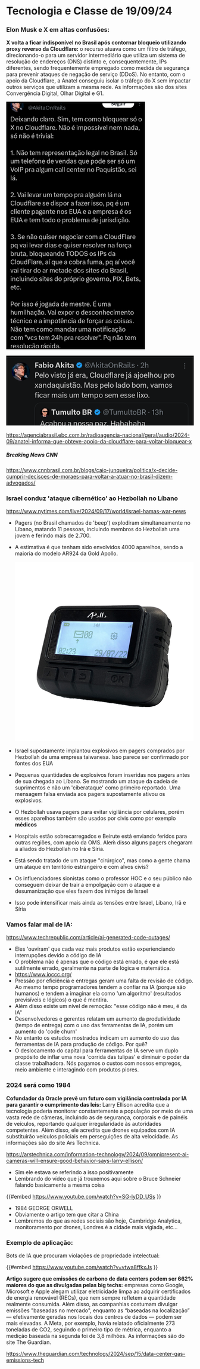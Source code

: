# Tecnologia e Classe de 19/09/24

### Elon Musk e X em altas confusões:

**X volta a ficar indisponível no Brasil após contornar bloqueio utilizando proxy reverso da Cloudflare:**  o recurso atuava como um filtro de tráfego, direcionando-o para um  servidor intermediário que utiliza um sistema de resolução de endereços  (DNS) distinto e, consequentemente, IPs diferentes, sendo frequentemente  empregado como medida de segurança para prevenir ataques de negação de  serviço (DDoS). No entanto, com o apoio da Cloudflare, a Anatel  conseguiu isolar o tráfego do X sem impactar outros serviços que  utilizam a mesma rede. As informações são dos sites Convergência  Digital, Olhar Digital e G1.

![Screenshot_20240918-232817.webp](./19_09_24/Screenshot_20240918-232817.webp)

![Screenshot_20240918-232720.webp](./19_09_24/Screenshot_20240918-232720.webp)

<https://agenciabrasil.ebc.com.br/radioagencia-nacional/geral/audio/2024-09/anatel-informa-que-obteve-apoio-da-cloudflare-para-voltar-bloquear-x>

##### Breaking News CNN

<https://www.cnnbrasil.com.br/blogs/caio-junqueira/politica/x-decide-cumprir-decisoes-de-moraes-para-voltar-a-atuar-no-brasil-dizem-advogados/>

### Israel conduz 'ataque cibernético' ao Hezbollah no Líbano

<https://www.nytimes.com/live/2024/09/17/world/israel-hamas-war-news>

- Pagers (no Brasil chamados de 'beep') explodiram simultaneamente no Líbano, matando 11 pessoas, incluindo membros do Hezbollah uma jovem e ferindo mais de 2.700.
- A estimativa é que tenham sido envolvidos 4000 aparelhos, sendo a maioria do modelo AR924 da Gold Apollo.

  ![image.png](./19_09_24/image.png)

- Israel supostamente implantou explosivos em pagers comprados por Hezbollah de uma empresa taiwanesa. Isso parece ser confirmado por fontes dos EUA
- Pequenas quantidades de explosivos foram inseridas nos pagers antes de sua chegada ao Líbano. Se mostrando um ataque da cadeia de suprimentos e não um 'cíberataque' como primeiro reportado. Uma mensagem falsa enviada aos pagers supostamente ativou os explosivos.
- O Hezbollah usava pagers para evitar vigilância por celulares, porém esses aparelhos também são usados por civis como por exemplo **médicos**
- Hospitais estão sobrecarregados e Beirute está enviando feridos para outras regiões, com apoio da OMS. Aleḿ disso alguns pagers chegaram a aliados do Hezbollah no Irã e Síria.
- Está sendo tratado de um ataque "cirúrgico", mas como a gente chama um ataque em território estrangeiro e com alvos civis?
- Os influenciadores sionistas como o professor HOC e o seu público não conseguem deixar de trair a empolgação com o ataque e a desumanização que eles fazem dos inimigos de Israel
- Isso pode intensificar mais ainda as tensões entre Israel, Líbano, Irã e Síria

### Vamos falar mal de IA:

<https://www.techrepublic.com/article/ai-generated-code-outages/>

- Eles 'ouviram' que cada vez mais produtos estão experienciando interrupções devido a código de IA
- O problema não é apenas que o código está errado, é que ele está sutilmente errado, geralmente na parte de lógica e matemática.
- <https://www.ioccc.org/>
- Pressão por eficiência e entregas geram uma falta de revisão de código. Ao mesmo tempo programadores tendem a confiar na IA (porque são humanos) e tendem a imaginar ela como 'um algoritmo' (resultados previsíveis e lógicos) o que é mentira.
- Além disso existe um nível de remoção: "esse código não é meu, é da IA"
- Desenvolvedores e gerentes relatam um aumento da produtividade (tempo de entrega) com o uso das ferramentas de IA, porém um aumento do 'code churn'
- No entanto os estudos mostrados indicam um aumento do uso das ferramentas de IA para produção de código. Por quê?
- O deslocamento do capital para ferramentas de IA serve um duplo propósito de inflar uma nova 'corrida das tulipas' e diminuir o poder da classe trabalhadora. Nós pagamos o custos com nossos empregos, meio ambiente e interagindo com produtos piores.

### 2024 será como 1984

**Cofundador da Oracle prevê um futuro com vigilância controlada por IA para garantir o cumprimento das leis:**  Larry Ellison acredita que a tecnologia poderia monitorar  constantemente a população por meio de uma vasta rede de câmeras,  incluindo as de segurança, corporais e de painéis de veículos,  reportando qualquer irregularidade às autoridades competentes. Além  disso, ele acredita que drones equipados com IA substituirão veículos  policiais em perseguições de alta velocidade. As informações são do site  Ars Technica.

<https://arstechnica.com/information-technology/2024/09/omnipresent-ai-cameras-will-ensure-good-behavior-says-larry-ellison/>

- Sim ele estava se referindo a isso positivamente
- Lembrando do vídeo que já trouxemos aqui sobre o Bruce Schneier falando basicamente a mesma coisa

{{#embed https://www.youtube.com/watch?v=SG-lyDD_USs }}

- 1984 GEORGE ORWELL
- Obviamente o artigo tem que citar a China
- Lembremos do que as redes sociais são hoje, Cambridge Analytica, monitoramento por drones, Londres é a cidade mais vigiada, etc...

### Exemplo de aplicação:

Bots de IA que procuram violações de propriedade intelectual:

{{#embed https://www.youtube.com/watch?v=vtwa8ffkxJs }}

**Artigo sugere que emissões de carbono de data centers podem ser 662% maiores do que as divulgadas pelas big techs:**  empresas como Google, Microsoft e Apple alegam utilizar eletricidade  limpa ao adquirir certificados de energia renovável (RECs), que nem  sempre refletem a quantidade realmente consumida. Além disso, as  companhias costumam divulgar emissões "baseadas no mercado", enquanto as  “baseadas na localização” — efetivamente geradas nos locais dos centros  de dados — podem ser mais elevadas. A Meta, por exemplo, havia relatado  oficialmente 273 toneladas de CO2, seguindo o primeiro tipo de métrica,  enquanto a medição baseada na segunda foi de 3,8 milhões. As  informações são do site The Guardian.

<https://www.theguardian.com/technology/2024/sep/15/data-center-gas-emissions-tech>

